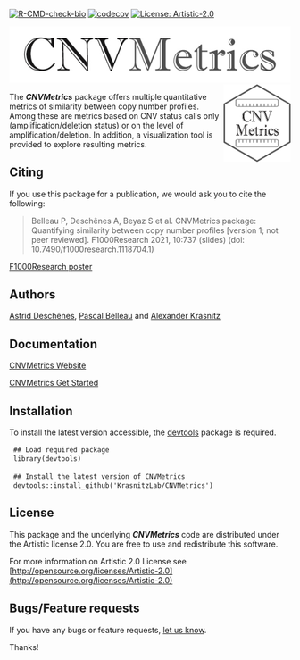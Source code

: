 <!-- badges: start -->
[![R-CMD-check-bio](https://github.com/KrasnitzLab/CNVMetrics/workflows/R-CMD-check-bioc/badge.svg)](https://github.com/KrasnitzLab/CNVMetrics/actions)
[![codecov](https://codecov.io/gh/KrasnitzLab/CNVMetrics/branch/master/graph/badge.svg)](https://codecov.io/gh/KrasnitzLab/CNVMetrics)
[![License: Artistic-2.0](https://img.shields.io/badge/License-Artistic%202.0-0298c3.svg)](https://opensource.org/licenses/Artistic-2.0)
<!-- badges: end -->

<p align="center">
<img src="man/figures/CNVMetrics_text.jpg" alt="CNVMetrics"> <img src="man/figures/CNVMetrics.png" align="right" alt="" width="120" />
</p>

The **_CNVMetrics_** package offers multiple quantitative metrics of similarity between copy number profiles.
Among these are metrics based on CNV status calls only (amplification/deletion status) or on the level of amplification/deletion. In addition, a visualization tool is provided to explore resulting metrics.


## Citing ## 

If you use this package for a publication, we would ask you to cite the following:

>Belleau P, Deschênes A, Beyaz S et al. CNVMetrics package: Quantifying similarity between copy number profiles [version 1; not peer reviewed]. F1000Research 2021, 10:737 (slides) (doi: 10.7490/f1000research.1118704.1)

[F1000Research poster](http://www.doi.org/10.7490/f1000research.1118704.1)


## Authors ##

[Astrid Desch&ecirc;nes](http://ca.linkedin.com/in/astriddeschenes "Astrid Desch&ecirc;nes"),
[Pascal Belleau](http://ca.linkedin.com/in/pascalbelleau "Pascal Belleau") and 
[Alexander Krasnitz](https://www.cshl.edu/research/faculty-staff/alexander-krasnitz/ "Alexander Krasnitz")


## Documentation ##

[CNVMetrics Website](https://krasnitzlab.github.io/CNVMetrics/)

[CNVMetrics Get Started](https://krasnitzlab.github.io/CNVMetrics/articles/CNVMetrics.html)


## Installation ##

To install the latest version accessible, the  [devtools](https://cran.r-project.org/web/packages/devtools/index.html) 
package is required.

     ## Load required package
     library(devtools)

     ## Install the latest version of CNVMetrics
     devtools::install_github('KrasnitzLab/CNVMetrics')


## License ##

This package and the underlying **_CNVMetrics_** code are distributed under 
the Artistic license 2.0. You are free to use and redistribute this software. 

For more information on Artistic 2.0 License see
[http://opensource.org/licenses/Artistic-2.0](http://opensource.org/licenses/Artistic-2.0)


## Bugs/Feature requests ##

If you have any bugs or feature requests, 
[let us know](https://github.com/KrasnitzLab/CNVMetrics/issues). 

Thanks!
